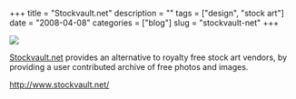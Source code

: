 +++
title = "Stockvault.net"
description = ""
tags = ["design", "stock art"]
date = "2008-04-08"
categories = ["blog"]
slug = "stockvault-net"
+++



  <div class="notebook-screenshot"><a href="http://www.stockvault.net/"><img src="//konigi.com/media/bluga/wt47fb767f228d9.jpg"/></a></div><p><a href="http://www.stockvault.net/">Stockvault.net</a> provides an alternative to royalty free stock art vendors, by providing a user contributed archive of free photos and images.</p>
    
  <a href="http://www.stockvault.net/">http://www.stockvault.net/</a>
